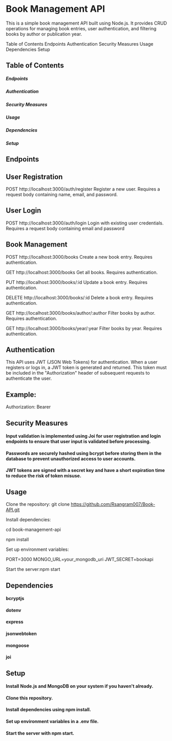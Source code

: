 
# Book Management API

This is a simple book management API built using Node.js. It provides CRUD operations for managing book entries, user authentication, and filtering books by author or publication year.


Table of Contents
Endpoints
Authentication
Security Measures
Usage
Dependencies
Setup


## Table of Contents

#####  Endpoints
##### Authentication
##### Security Measures
##### Usage
##### Dependencies
##### Setup
## Endpoints

## User Registration
POST http://localhost:3000/auth/register
Register a new user. Requires a request body containing name, email, and password.

## User Login
POST http://localhost:3000/auth/login
Login with existing user credentials. Requires a request body containing email and password

## Book Management
POST http://localhost:3000/books
Create a new book entry. Requires authentication.

GET http://localhost:3000/books
Get all books. Requires authentication.

PUT http://localhost:3000/books/:id
Update a book entry. Requires authentication.


DELETE http://localhost:3000/books/:id
Delete a book entry. Requires authentication.


GET http://localhost:3000/books/author/:author
Filter books by author. Requires authentication.

GET http://localhost:3000/books/year/:year
Filter books by year. Requires authentication.

## Authentication

This API uses JWT (JSON Web Tokens) for authentication. When a user registers or logs in, a JWT token is generated and returned. This token must be included in the "Authorization" header of subsequent requests to authenticate the user.

## Example:

Authorization: Bearer <token>

## Security Measures

#### Input validation is implemented using Joi for user registration and login endpoints to ensure that user input is validated before processing.
#### Passwords are securely hashed using bcrypt before storing them in the database to prevent unauthorized access to user accounts.
#### JWT tokens are signed with a secret key and have a short expiration time to reduce the risk of token misuse.
## Usage

Clone the repository: git clone https://github.com/Rsangram007/Book-API.git

Install dependencies:

cd book-management-api

npm install


Set up environment variables:

PORT=3000
MONGO_URL=your_mongodb_uri
JWT_SECRET=bookapi

Start the server:npm start


## Dependencies
#### bcryptjs
#### dotenv
#### express
#### jsonwebtoken
#### mongoose
#### joi
## Setup

#### Install Node.js and MongoDB on your system if you haven't already.
#### Clone this repository.
#### Install dependencies using npm install.
#### Set up environment variables in a .env file.
#### Start the server with npm start.